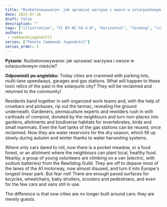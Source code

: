 ```yaml
---
title: "Rozbetonowywanie: jak uprawiać warzywa i owoce w solarpunkowym mieście?"
date: 2023-07-16
draft: false
description: ""
tags: ["illustration", "CC BY-NC-SA 4.0", "horizontal", "farming", "city"]
authors:
 - commandojugendstil
series: ["Panele Commando Jugendstil"]
series_order: 5
---
```


**Pytanie**: 
Rozbetonowywanie: jak uprawiać warzywa i owoce w solarpunkowym mieście?

**Odpowiedź po angielsku**:
Today cities are crammed with parking lots, multi-lane speedways, garages and gas stations.
What will happen to these toxic relics of the past in the solarpunk city?
They will be reclaimed and returned to the community!

Residents band together in self-organized work teams and, with the help of crowbars and pickaxes, rip out the tarmac, revealing the ground underneath.
Gardeners, permaculture experts and rewilders rush in with cartloads of compost, donated by the neighbours and turn non-places into gardens, allotments and biodiverse habitats for invertebrates, birds and small mammals.
Even the fuel tanks of the gas stations can be reused, once reclaimed. Now they are water reservoirs for the dry season, which fill up slowly during autumn and winter thanks to water harvesting systems.

Where only cars dared to roll, now there is a pocket meadow, or a food forest, or an allotment where the neighbours can plant local, healthy food.
Nearby, a group of young volunteers are climbing on a van (electric, with sodium batteries) from the Rewilding Guild. They are off to depave most of the lanes of the A1 motorway, now almost disused, and turn it into Europe's longest linear park.
But fear not! There are enough paved surfaces for bicycles, wheelchairs, baby strollers, scooters and pedestrians, and even for the few cars and vans still in use.

The difference is that now cities are no longer built around cars: they are merely guests.
